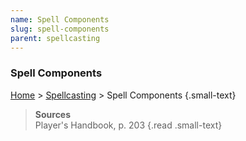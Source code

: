 ```yaml
---
name: Spell Components
slug: spell-components
parent: spellcasting
---
```

### Spell Components
[Home](home) > [Spellcasting](spellcasting) > Spell Components {.small-text}

> **Sources** <br/>
> Player's Handbook, p. 203
{.read .small-text}